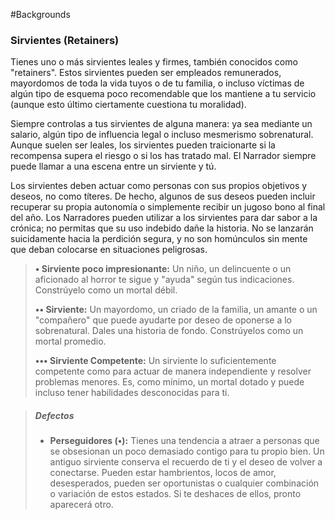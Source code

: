 #Backgrounds 

### Sirvientes (Retainers)

Tienes uno o más sirvientes leales y firmes, también conocidos como "retainers". Estos sirvientes pueden ser empleados remunerados, mayordomos de toda la vida tuyos o de tu familia, o incluso víctimas de algún tipo de esquema poco recomendable que los mantiene a tu servicio (aunque esto último ciertamente cuestiona tu moralidad).

Siempre controlas a tus sirvientes de alguna manera: ya sea mediante un salario, algún tipo de influencia legal o incluso mesmerismo sobrenatural. Aunque suelen ser leales, los sirvientes pueden traicionarte si la recompensa supera el riesgo o si los has tratado mal. El Narrador siempre puede llamar a una escena entre un sirviente y tú.

Los sirvientes deben actuar como personas con sus propios objetivos y deseos, no como títeres. De hecho, algunos de sus deseos pueden incluir recuperar su propia autonomía o simplemente recibir un jugoso bono al final del año. Los Narradores pueden utilizar a los sirvientes para dar sabor a la crónica; no permitas que su uso indebido dañe la historia. No se lanzarán suicidamente hacia la perdición segura, y no son homúnculos sin mente que deban colocarse en situaciones peligrosas.

>**• Sirviente poco impresionante:** Un niño, un delincuente o un aficionado al horror te sigue y "ayuda" según tus indicaciones. Constrúyelo como un mortal débil.
>
>**•• Sirviente:** Un mayordomo, un criado de la familia, un amante o un "compañero" que puede ayudarte por deseo de oponerse a lo sobrenatural. Dales una historia de fondo. Constrúyelos como un mortal promedio.
>
>**••• Sirviente Competente:** Un sirviente lo suficientemente competente como para actuar de manera independiente y resolver problemas menores. Es, como mínimo, un mortal dotado y puede incluso tener habilidades desconocidas para ti.


>##### Defectos
>
>- **Perseguidores (•):** Tienes una tendencia a atraer a personas que se obsesionan un poco demasiado contigo para tu propio bien. Un antiguo sirviente conserva el recuerdo de ti y el deseo de volver a conectarse. Pueden estar hambrientos, locos de amor, desesperados, pueden ser oportunistas o cualquier combinación o variación de estos estados. Si te deshaces de ellos, pronto aparecerá otro.